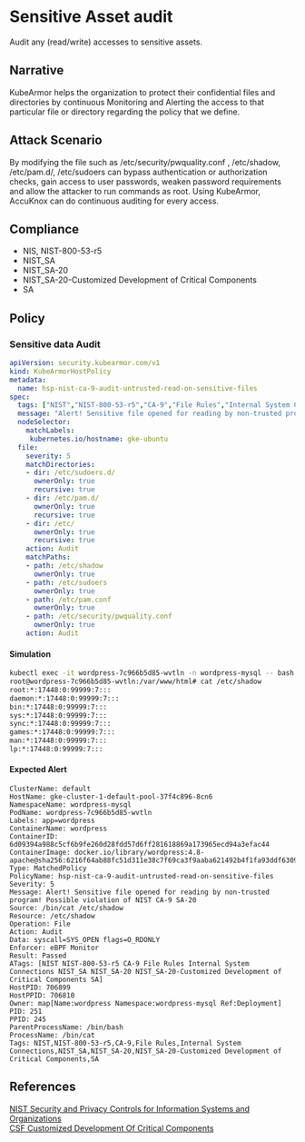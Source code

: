 # Sensitive Asset audit
Audit any (read/write) accesses to sensitive assets.

## Narrative
KubeArmor helps the organization to protect their confidential files and directories  by continuous Monitoring and Alerting the access to that particular file or directory regarding the policy that we define.

## Attack Scenario
By modifying the file such as /etc/security/pwquality.conf , /etc/shadow, /etc/pam.d/, /etc/sudoers can bypass authentication or authorization checks,  gain access to user passwords, weaken password requirements and allow the attacker to run commands as root.  Using KubeArmor, AccuKnox can do continuous auditing for every access.

## Compliance
- NIS, NIST-800-53-r5
- NIST_SA
- NIST_SA-20
- NIST_SA-20-Customized Development of Critical Components
- SA

## Policy
### Sensitive data Audit
```yaml
apiVersion: security.kubearmor.com/v1
kind: KubeArmorHostPolicy
metadata:
  name: hsp-nist-ca-9-audit-untrusted-read-on-sensitive-files
spec:
  tags: ["NIST","NIST-800-53-r5","CA-9","File Rules","Internal System Connections", "NIST_SA", "NIST_SA-20", "NIST_SA-20-Customized Development of Critical Components", "SA"]
  message: "Alert! Sensitive file opened for reading by non-trusted program! Possible violation of NIST CA-9 SA-20"
  nodeSelector:
    matchLabels:
     kubernetes.io/hostname: gke-ubuntu                                                                           # Change your matchLabels
  file:
    severity: 5
    matchDirectories:
    - dir: /etc/sudoers.d/
      ownerOnly: true
      recursive: true
    - dir: /etc/pam.d/
      ownerOnly: true
      recursive: true
    - dir: /etc/
      ownerOnly: true
      recursive: true
    action: Audit
    matchPaths:
    - path: /etc/shadow
      ownerOnly: true
    - path: /etc/sudoers
      ownerOnly: true
    - path: /etc/pam.conf
      ownerOnly: true
    - path: /etc/security/pwquality.conf
      ownerOnly: true
    action: Audit
```
#### Simulation
```sh
kubectl exec -it wordpress-7c966b5d85-wvtln -n wordpress-mysql -- bash
root@wordpress-7c966b5d85-wvtln:/var/www/html# cat /etc/shadow
root:*:17448:0:99999:7:::
daemon:*:17448:0:99999:7:::
bin:*:17448:0:99999:7:::
sys:*:17448:0:99999:7:::
sync:*:17448:0:99999:7:::
games:*:17448:0:99999:7:::
man:*:17448:0:99999:7:::
lp:*:17448:0:99999:7:::
```

#### Expected Alert
```
ClusterName: default
HostName: gke-cluster-1-default-pool-37f4c896-8cn6
NamespaceName: wordpress-mysql
PodName: wordpress-7c966b5d85-wvtln
Labels: app=wordpress
ContainerName: wordpress
ContainerID: 6d09394a988c5cf6b9fe260d28fdd57d6ff281618869a173965ecd94a3efac44
ContainerImage: docker.io/library/wordpress:4.8-apache@sha256:6216f64ab88fc51d311e38c7f69ca3f9aaba621492b4f1fa93ddf63093768845
Type: MatchedPolicy
PolicyName: hsp-nist-ca-9-audit-untrusted-read-on-sensitive-files
Severity: 5
Message: Alert! Sensitive file opened for reading by non-trusted program! Possible violation of NIST CA-9 SA-20
Source: /bin/cat /etc/shadow
Resource: /etc/shadow
Operation: File
Action: Audit
Data: syscall=SYS_OPEN flags=O_RDONLY
Enforcer: eBPF Monitor
Result: Passed
ATags: [NIST NIST-800-53-r5 CA-9 File Rules Internal System Connections NIST_SA NIST_SA-20 NIST_SA-20-Customized Development of Critical Components SA]
HostPID: 706899
HostPPID: 706810
Owner: map[Name:wordpress Namespace:wordpress-mysql Ref:Deployment]
PID: 251
PPID: 245
ParentProcessName: /bin/bash
ProcessName: /bin/cat
Tags: NIST,NIST-800-53-r5,CA-9,File Rules,Internal System Connections,NIST_SA,NIST_SA-20,NIST_SA-20-Customized Development of Critical Components,SA
```

## References
[NIST Security and Privacy Controls for Information Systems and Organizations](https://csrc.nist.gov/pubs/sp/800/53/r5/ipd)<br />[CSF Customized Development Of Critical Components](https://csf.tools/reference/nist-sp-800-53/r4/sa/sa-20/)<br />



